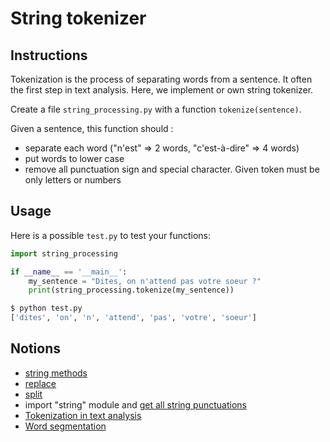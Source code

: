 # String tokenizer

## Instructions

Tokenization is the process of separating words from a sentence. It often the first step in text analysis.
Here, we implement or own string tokenizer.

Create a file `string_processing.py` with a function `tokenize(sentence)`.

Given a sentence, this function should :

* separate each word ("n'est" => 2 words, "c'est-à-dire" => 4 words)
* put words to lower case
* remove all punctuation sign and special character. Given token must be only letters or numbers

## Usage

Here is a possible `test.py` to test your functions:

```python
import string_processing

if __name__ == '__main__':
    my_sentence = "Dites, on n'attend pas votre soeur ?"
    print(string_processing.tokenize(my_sentence))
```

```bash
$ python test.py
['dites', 'on', 'n', 'attend', 'pas', 'votre', 'soeur']
```

## Notions

* [string methods](https://www.w3schools.com/python/python_ref_string.asp)
* [replace](https://www.w3schools.com/python/ref_string_replace.asp)
* [split](https://www.w3schools.com/python/ref_string_split.asp)
* import "string" module and [get all string punctuations](https://docs.python.org/3/library/string.html#string.punctuation)
* [Tokenization in text analysis](https://en.wikipedia.org/wiki/Lexical_analysis#Tokenization)
* [Word segmentation](https://en.wikipedia.org/wiki/Text_segmentation#Word_segmentation)
